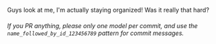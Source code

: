 Guys look at me, I'm actually staying organized! Was it really that hard?

###### _If you PR anything, please only one model per commit, and use the `name_followed_by_id_123456789` pattern for commit messages._
